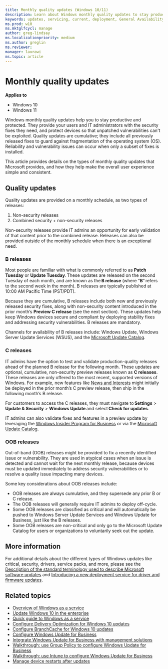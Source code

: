 ```yaml
---
title: Monthly quality updates (Windows 10/11)
description: Learn about Windows monthly quality updates to stay productive and protected.
keywords: updates, servicing, current, deployment, General Availability Channel, feature, quality, rings, insider, tools
ms.prod: w10
ms.mktglfcycl: manage
author: greg-lindsay
ms.localizationpriority: medium
ms.author: greglin
ms.reviewer: 
manager: laurawi
ms.topic: article
---
```


# Monthly quality updates

**Applies to**

- Windows 10
- Windows 11

Windows monthly quality updates help you to stay productive and protected. They provide your users and IT administrators with the security fixes they need, and protect devices so that unpatched vulnerabilities can't be exploited. Quality updates are cumulative; they include all previously released fixes to guard against fragmentation of the operating system (OS). Reliability and vulnerability issues can occur when only a subset of fixes is installed.   

This article provides details on the types of monthly quality updates that Microsoft provides, and how they help make the overall user experience simple and consistent. 

## Quality updates

Quality updates are provided on a monthly schedule, as two types of releases: 

1. Non-security releases
2. Combined security + non-security releases

Non-security releases provide IT admins an opportunity for early validation of that content prior to the combined release. Releases can also be provided outside of the monthly schedule when there is an exceptional need. 

### B releases

Most people are familiar with what is commonly referred to as **Patch Tuesday** or **Update Tuesday**. These updates are released on the second Tuesday of each month, and are known as the **B release** (where “**B**” refers to the second week in the month). B releases are typically published at 10:00 AM Pacific Time (PST/PDT).  

Because they are cumulative, B releases include both new and previously released security fixes, along with non-security content introduced in the prior month’s **Preview C release** (see the next section). These updates help keep Windows devices secure and compliant by deploying stability fixes and addressing security vulnerabilities. B releases are mandatory. 

Channels for availability of B releases include: Windows Update, Windows Server Update Services (WSUS), and the [Microsoft Update Catalog](https://www.catalog.update.microsoft.com/Home.aspx). 

### C releases

IT admins have the option to test and validate production-quality releases ahead of the planned B release for the following month. These updates are optional, cumulative, non-security preview releases known as **C releases**. These releases are only offered to the most recent, supported versions of Windows. For example, new features like [News and Interests](https://techcommunity.microsoft.com/t5/windows-it-pro-blog/group-configuration-news-and-interests-on-the-windows-taskbar/ba-p/2281005) might initially be deployed in the prior month’s C preview release, then ship in the following month’s B release. 

For customers to access the C releases, they must navigate to **Settings** > **Update & Security** > **Windows Update** and select **Check for updates**.  

IT admins can also validate fixes and features in a preview update by leveraging the [Windows Insider Program for Business](https://insider.windows.com/for-business) or via the [Microsoft Update Catalog](https://www.catalog.update.microsoft.com/Home.aspx). 

### OOB releases

Out-of-band (OOB) releases might be provided to fix a recently identified issue or vulnerability. They are used in atypical cases when an issue is detected and cannot wait for the next monthly release, because devices must be updated immediately to address security vulnerabilities or to resolve a quality issue impacting many devices. 

Some key considerations about OOB releases include: 

- OOB releases are always cumulative, and they supersede any prior B or C release. 
- The OOB releases will generally require IT admins to deploy off-cycle.  
- Some OOB releases are classified as critical and will automatically be pushed to Windows Server Update Services and Windows Update for Business, just like the B releases.  
- Some OOB releases are non-critical and only go to the Microsoft Update Catalog for users or organizations to voluntarily seek out the update. 

## More information

For additional details about the different types of Windows updates like critical, security, drivers, service packs, and more, please see the [Description of the standard terminology used to describe Microsoft software updates](/troubleshoot/windows-client/deployment/standard-terminology-software-updates) and [Introducing a new deployment service for driver and firmware updates](https://techcommunity.microsoft.com/t5/windows-it-pro-blog/introducing-a-new-deployment-service-for-driver-and-firmware/ba-p/2176942). 

## Related topics

- [Overview of Windows as a service](waas-overview.md)
- [Update Windows 10 in the enterprise](index.md)
- [Quick guide to Windows as a service](waas-quick-start.md) 
- [Configure Delivery Optimization for Windows 10 updates](do/waas-delivery-optimization.md)
- [Configure BranchCache for Windows 10 updates](waas-branchcache.md)
- [Configure Windows Update for Business](waas-configure-wufb.md)
- [Integrate Windows Update for Business with management solutions](waas-integrate-wufb.md)
- [Walkthrough: use Group Policy to configure Windows Update for Business](waas-wufb-group-policy.md)
- [Walkthrough: use Intune to configure Windows Update for Business](/intune/windows-update-for-business-configure)
- [Manage device restarts after updates](waas-restart.md)
